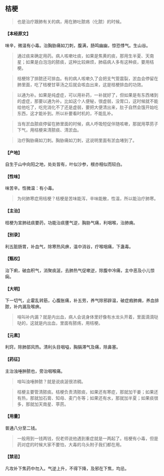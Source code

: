 ## 桔梗

> 也是治疗跟肺有关的病，用在肺吐脓疡（化脓）的时候。

#### 【本经原文】
味辛，微温有小毒。治胸胁痛如刀刺，腹满，肠鸣幽幽，惊恐悸气。生山谷。

> 通过痰来确定用药。病人咳嗽吐痰，如果是焦黄的痰，那用生半夏、天南星；如果是白泡泡的脓痰，这种比较麻烦，肺癌病人多有这种痰，要用桔梗。

> 桔梗除了排脓还可排血。有的病人咳嗽久了会把支气管震裂，淤血会停留在肺里面，吃了桔梗甘草汤之后就会咳血出来，这是桔梗排血的功效。

> 以通为补。如果是纯虚症，可以用补药，一补就好了，但如果是有东西堵到的虚症，那要以通为补。比如这个人便秘，很虚弱，没胃口，这时候就不能给他吃了，吃完消化不了还是虚弱，要把大便清出来，肚子自然会饿开始吃东西，这才能补到。所以补要看时机的，不能乱补。

> 当有淤血脓痰停留在肺里面的时候，病人呼吸短促伴随咳嗽，那就用葶苈子下气，用桔梗来清脓痰、清淤血。

> 治疗胸胁痛如刀刺‍。胸胁痛如刀刺，这说明里面有淤血堵到了。

#### 【产地】
自生于山中向阳之地，处处皆有，叶似沙参，根亦相似而较白。
#### 【性味】
味苦辛。性微温：有小毒。

> 为何肺寒症用桔梗？桔梗是苦味能泻，辛味能散，性温，所以能治疗肺寒。

#### 【主治】
桔梗为宣肺祛痰要药，功能治痰壅气逆，胸胁气痛，利咽喉，治肺痈。
#### 【别录】
利五脏肠胃，补血气，除寒热风痹，温中消谷，疗喉咽痛，下蛊毒。
#### 【甄权】
治下痢，破血积气，消聚痰涎，去肺热气促嗽逆，除腹中冷痛，主中恶及小儿惊痫。
#### 【大明】
下一切气，止霍乱转筋，心腹胀痛，补五劳，养气除邪辟温，破症瘕肺痈，养血排脓，补内漏及喉痹。

> 啥叫补内漏？就是内出血，病人会说身体里好像有水龙头开着，里面滴滴哒哒的，这就是内出血，里面有脓疡，用桔梗。

#### 【元素】
利窍，除肺部风热。清利头目咽嗌，胸膈滞气及痛，除鼻塞。
#### 【药征】
主治浊唾肿脓也，旁治咽喉痛。

> 啥叫浊唾肿脓？就是说痰涎很浓稠。

> 桔梗主要管清脓痰。桔梗负责清脓痰，如果还有寒症，那就加干姜；如果还有热，那就加石膏、知母、麦门冬等；如果还有水，那就加半夏；如果痰很多，那就加天南星、葶苈。

#### 【用量】
普通八分至二钱。

> 一般用到一钱两钱，倪老师说他遇到重症就是一两起了。桔梗有小毒，但是药对症的时候大家不要怕，大毒的乌头附子我们都在用。

#### 【禁忌】
凡攻补下焦药中勿入。气逆上升，不得下降，及邪在下焦，均忌。